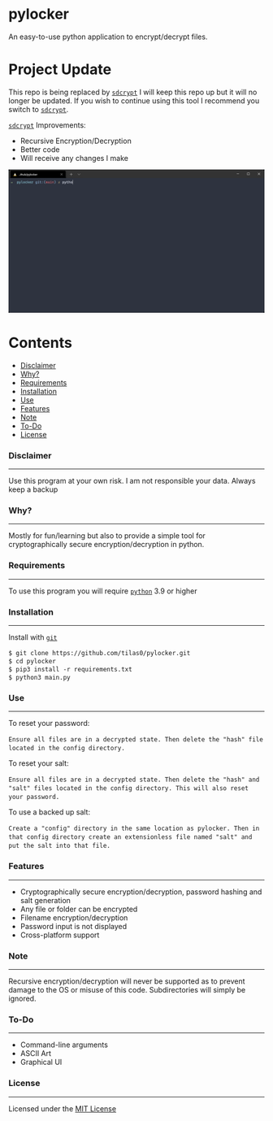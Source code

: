 
# pylocker
An easy-to-use python application to encrypt/decrypt files.

# Project Update

This repo is being replaced by [`sdcrypt`](https://www.github.com/tilas01/sdcrypt) I will keep this repo up but it will no longer be updated. If you wish to continue using this tool I recommend you switch to [`sdcrypt`](https://www.github.com/tilas01/sdcrypt).

[`sdcrypt`](https://www.github.com/tilas01/sdcrypt) Improvements:

* Recursive Encryption/Decryption
* Better code
* Will receive any changes I make

![pylockerdemo](img/pylockerdemo.gif)

Contents
========

 * [Disclaimer](#Disclaimer)
 * [Why?](#why)
 * [Requirements](#requirements)
 * [Installation](#installation)
 * [Use](#use)
 * [Features](#features)
 * [Note](#note)
 * [To-Do](#to-do)
 * [License](#license)

### Disclaimer
---
Use this program at your own risk. I am not responsible your data. Always keep a backup

### Why?
---
Mostly for fun/learning but also to provide a simple tool for cryptographically secure encryption/decryption in python.

### Requirements
---
To use this program you will require [`python`](https://www.python.org/) 3.9 or higher

### Installation
---
Install with [`git`](https://git-scm.com/)
```
$ git clone https://github.com/tilas0/pylocker.git
$ cd pylocker
$ pip3 install -r requirements.txt
$ python3 main.py
```

### Use
---
To reset your password:

``
Ensure all files are in a decrypted state. Then delete the "hash" file located in the config directory.
``

To reset your salt:

``
Ensure all files are in a decrypted state. Then delete the "hash" and "salt" files located in the config directory. This will also reset your password.
``

To use a backed up salt:

``
Create a "config" directory in the same location as pylocker. Then in that config directory create an extensionless file named "salt" and put the salt into that file.
``


### Features
---
- Cryptographically secure encryption/decryption, password hashing and salt generation
- Any file or folder can be encrypted
- Filename encryption/decryption
- Password input is not displayed
- Cross-platform support

### Note
---
Recursive encryption/decryption will never be supported as to prevent damage to the OS or misuse of this code. Subdirectories will simply be ignored.

### To-Do
---
- Command-line arguments
- ASCII Art
- Graphical UI

### License
---
Licensed under the [MIT License](LICENSE)